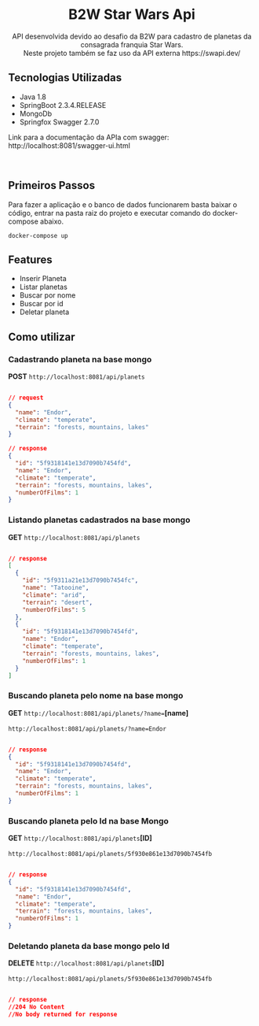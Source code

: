 <h1 align="center">  B2W Star Wars Api </h1>

<p align="center">
  API desenvolvida devido ao desafio da B2W para cadastro de planetas da consagrada franquia Star Wars.
  <br/>
  Neste projeto também se faz uso da API externa https://swapi.dev/
</p>

## Tecnologias Utilizadas

 * Java 1.8
 * SpringBoot 2.3.4.RELEASE
 * MongoDb
 * Springfox Swagger 2.7.0

 Link para a documentação da APIa com swagger: http://localhost:8081/swagger-ui.html

</br>

## Primeiros Passos

<p>
  Para fazer a aplicação e o banco de dados funcionarem basta baixar o código, entrar na pasta raiz do projeto e executar comando do docker-compose abaixo.
</p>

```
docker-compose up
```
 
## Features
 - Inserir Planeta
 - Listar planetas
 - Buscar por nome
 - Buscar por id
 - Deletar planeta
 
 ## Como utilizar


### Cadastrando planeta na base mongo

**POST** `http://localhost:8081/api/planets`

```json

// request
{
  "name": "Endor",
  "climate": "temperate",
  "terrain": "forests, mountains, lakes"
}
```
```json
// response
{
  "id": "5f9318141e13d7090b7454fd",
  "name": "Endor",
  "climate": "temperate",
  "terrain": "forests, mountains, lakes",
  "numberOfFilms": 1
}

```

### Listando planetas cadastrados na base mongo

**GET** `http://localhost:8081/api/planets`

```json

// response
[
  {
    "id": "5f9311a21e13d7090b7454fc",
    "name": "Tatooine",
    "climate": "arid",
    "terrain": "desert",
    "numberOfFilms": 5
  },
  {
    "id": "5f9318141e13d7090b7454fd",
    "name": "Endor",
    "climate": "temperate",
    "terrain": "forests, mountains, lakes",
    "numberOfFilms": 1
  }
]
```
### Buscando planeta pelo nome na base mongo

**GET** `http://localhost:8081/api/planets/?name=`**[name]** </br></br>
`http://localhost:8081/api/planets/?name=Endor`
```json

// response 
{
  "id": "5f9318141e13d7090b7454fd",
  "name": "Endor",
  "climate": "temperate",
  "terrain": "forests, mountains, lakes",
  "numberOfFilms": 1
}
```

### Buscando planeta pelo Id na base Mongo

**GET** `http://localhost:8081/api/planets`**[ID]** </br></br>
`http://localhost:8081/api/planets/5f930e861e13d7090b7454fb`
```json

// response 
{
  "id": "5f9318141e13d7090b7454fd",
  "name": "Endor",
  "climate": "temperate",
  "terrain": "forests, mountains, lakes",
  "numberOfFilms": 1
}
```

### Deletando planeta da base mongo pelo Id

**DELETE** `http://localhost:8081/api/planets`**[ID]** </br></br>
`http://localhost:8081/api/planets/5f930e861e13d7090b7454fb`
```json

// response 
//204 No Content
//No body returned for response
```
